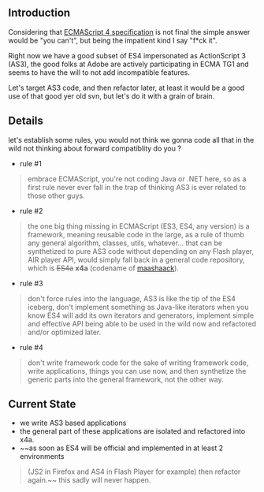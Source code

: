 ## Introduction ##

Considering that [ECMAScript 4 specification](http://www.ecmascript.org/) is not final
the simple answer would be "you can't", but being the impatient kind I say "f\*ck it".

Right now we have a good subset of ES4 impersonated as ActionScript 3 (AS3),
the good folks at Adobe are actively participating in ECMA TG1 and seems to have
the will to not add incompatible features.

Let's target AS3 code, and then refactor later, at least it would be a good
use of that good yer old svn, but let's do it with a grain of brain.

## Details ##

let's establish some rules, you would not think we gonna code all that in the wild
not thinking about forward compatiblity do you ?

  * rule #1
> embrace ECMAScript, you're not coding Java or .NET here, so as a first rule
> never ever fall in the trap of thinking AS3 is ever related to those other guys.

  * rule #2
> the one big thing missing in ECMAScript (ES3, ES4, any version) is a framework,
> meaning reusable code in the large, as a rule of thumb any general algorithm,
> classes, utils, whatever... that can be synthetized to pure AS3 code without depending
> on any Flash player, AIR player API, would simply fall back in a general code repository,
> which is ~~ES4a~~ **x4a** (codename of [maashaack](Framework.md)).

  * rule #3
> don't force rules into the language, AS3 is like the tip of the ES4 iceberg,
> don't implement something as Java-like iterators when you know ES4 will add
> its own iterators and generators, implement simple and effective API being able to be
> used in the wild now and refactored and/or optimized later.

  * rule #4
> don't write framework code for the sake of writing framework code, write applications,
> things you can use now, and then synthetize the generic parts into the general framework,
> not the other way.

## Current State ##

  * we write AS3 based applications
  * the general part of these applications are isolated and refactored into x4a.
  * ~~as soon as ES4 will be official and implemented in at least 2 environments
> (JS2 in Firefox and AS4 in Flash Player for example) then refactor again.~~ this sadly will never happen.
